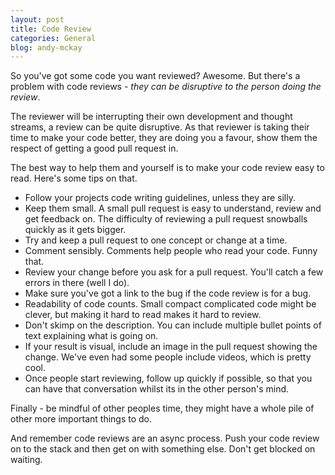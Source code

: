 ```yaml
---
layout: post
title: Code Review
categories: General
blog: andy-mckay
---
```


So you've got some code you want reviewed? Awesome. But there's a problem with
code reviews - *they can be disruptive to the person doing the review*.

The reviewer will be interrupting their own development and thought streams, a
review can be quite disruptive. As that reviewer is taking their time
to make your code better, they are doing you a favour, show them the respect
of getting a good pull request in.

The best way to help them and yourself is to make your code review easy to
read. Here's some tips on that.

* Follow your projects code writing guidelines, unless they are silly.
* Keep them small. A small pull request is easy to understand, review and get
  feedback on. The difficulty of reviewing a pull request snowballs quickly
  as it gets bigger.
* Try and keep a pull request to one concept or change at a time.
* Comment sensibly. Comments help people who read your code. Funny that.
* Review your change before you ask for a pull request. You'll catch a few
  errors in there (well I do).
* Make sure you've got a link to the bug if the code review is for a bug.
* Readability of code counts. Small compact complicated code might be clever,
  but making it hard to read makes it hard to review.
* Don't skimp on the description. You can include multiple bullet points
  of text explaining what is going on.
* If your result is visual, include an image in the pull request showing the
  change. We've even had some people include videos, which is pretty cool.
* Once people start reviewing, follow up quickly if possible, so that you can
  have that conversation whilst its in the other person's mind.

Finally - be mindful of other peoples time, they might have a whole pile of
other more important things to do.

And remember code reviews are an async process. Push your code review on to
the stack and then get on with something else. Don't get blocked on waiting.
